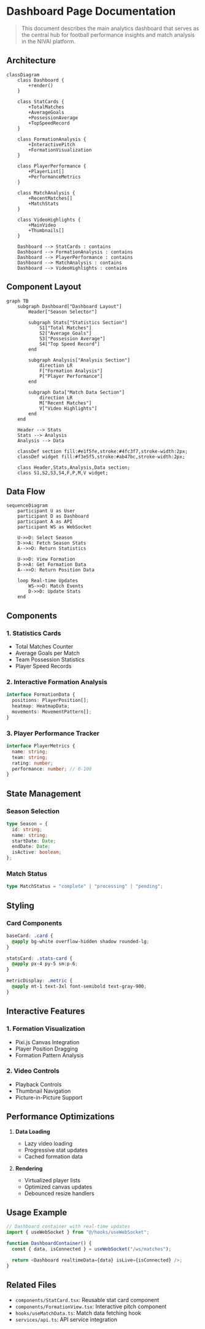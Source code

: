 # Dashboard Page Documentation

> This document describes the main analytics dashboard that serves as the central hub for football performance insights and match analysis in the NIVAI platform.

## Architecture

```mermaid
classDiagram
    class Dashboard {
        +render()
    }

    class StatCards {
        +TotalMatches
        +AverageGoals
        +PossessionAverage
        +TopSpeedRecord
    }

    class FormationAnalysis {
        +InteractivePitch
        +FormationVisualization
    }

    class PlayerPerformance {
        +PlayerList[]
        +PerformanceMetrics
    }

    class MatchAnalysis {
        +RecentMatches[]
        +MatchStats
    }

    class VideoHighlights {
        +MainVideo
        +Thumbnails[]
    }

    Dashboard --> StatCards : contains
    Dashboard --> FormationAnalysis : contains
    Dashboard --> PlayerPerformance : contains
    Dashboard --> MatchAnalysis : contains
    Dashboard --> VideoHighlights : contains
```

## Component Layout

```mermaid
graph TB
    subgraph Dashboard["Dashboard Layout"]
        Header["Season Selector"]

        subgraph Stats["Statistics Section"]
            S1["Total Matches"]
            S2["Average Goals"]
            S3["Possession Average"]
            S4["Top Speed Record"]
        end

        subgraph Analysis["Analysis Section"]
            direction LR
            F["Formation Analysis"]
            P["Player Performance"]
        end

        subgraph Data["Match Data Section"]
            direction LR
            M["Recent Matches"]
            V["Video Highlights"]
        end
    end

    Header --> Stats
    Stats --> Analysis
    Analysis --> Data

    classDef section fill:#e1f5fe,stroke:#4fc3f7,stroke-width:2px;
    classDef widget fill:#f3e5f5,stroke:#ab47bc,stroke-width:2px;

    class Header,Stats,Analysis,Data section;
    class S1,S2,S3,S4,F,P,M,V widget;
```

## Data Flow

```mermaid
sequenceDiagram
    participant U as User
    participant D as Dashboard
    participant A as API
    participant WS as WebSocket

    U->>D: Select Season
    D->>A: Fetch Season Stats
    A-->>D: Return Statistics

    U->>D: View Formation
    D->>A: Get Formation Data
    A-->>D: Return Position Data

    loop Real-time Updates
        WS->>D: Match Events
        D->>D: Update Stats
    end
```

## Components

### 1. Statistics Cards

- Total Matches Counter
- Average Goals per Match
- Team Possession Statistics
- Player Speed Records

### 2. Interactive Formation Analysis

```typescript
interface FormationData {
  positions: PlayerPosition[];
  heatmap: HeatmapData;
  movements: MovementPattern[];
}
```

### 3. Player Performance Tracker

```typescript
interface PlayerMetrics {
  name: string;
  team: string;
  rating: number;
  performance: number; // 0-100
}
```

## State Management

### Season Selection

```typescript
type Season = {
  id: string;
  name: string;
  startDate: Date;
  endDate: Date;
  isActive: boolean;
};
```

### Match Status

```typescript
type MatchStatus = "complete" | "processing" | "pending";
```

## Styling

### Card Components

```css
baseCard: .card {
  @apply bg-white overflow-hidden shadow rounded-lg;
}

statsCard: .stats-card {
  @apply px-4 py-5 sm:p-6;
}

metricDisplay: .metric {
  @apply mt-1 text-3xl font-semibold text-gray-900;
}
```

## Interactive Features

### 1. Formation Visualization

- Pixi.js Canvas Integration
- Player Position Dragging
- Formation Pattern Analysis

### 2. Video Controls

- Playback Controls
- Thumbnail Navigation
- Picture-in-Picture Support

## Performance Optimizations

1. **Data Loading**

   - Lazy video loading
   - Progressive stat updates
   - Cached formation data

2. **Rendering**
   - Virtualized player lists
   - Optimized canvas updates
   - Debounced resize handlers

## Usage Example

```typescript
// Dashboard container with real-time updates
import { useWebSocket } from "@/hooks/useWebSocket";

function DashboardContainer() {
  const { data, isConnected } = useWebSocket("/ws/matches");

  return <Dashboard realtimeData={data} isLive={isConnected} />;
}
```

## Related Files

- `components/StatCard.tsx`: Reusable stat card component
- `components/FormationView.tsx`: Interactive pitch component
- `hooks/useMatchData.ts`: Match data fetching hook
- `services/api.ts`: API service integration
